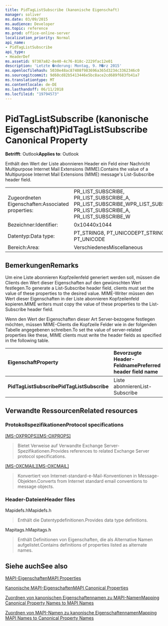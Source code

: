 ```yaml
---
title: PidTagListSubscribe (kanonische Eigenschaft)
manager: soliver
ms.date: 03/09/2015
ms.audience: Developer
ms.topic: reference
ms.prod: office-online-server
localization_priority: Normal
api_name:
- PidTagListSubscribe
api_type:
- HeaderDef
ms.assetid: 97387a82-8e40-4c76-818c-2229fac12e01
description: 'Letzte �nderung: Montag, 9. M�rz 2015'
ms.openlocfilehash: 5030e48ac87408f983696a365d3234c3362346c0
ms.sourcegitcommit: 9d60cd82b5413446e5bc8ace2cd689f683fb41a7
ms.translationtype: MT
ms.contentlocale: de-DE
ms.lasthandoff: 06/11/2018
ms.locfileid: "19794573"
---
```

# <a name="pidtaglistsubscribe-canonical-property"></a><span data-ttu-id="4a968-103">PidTagListSubscribe (kanonische Eigenschaft)</span><span class="sxs-lookup"><span data-stu-id="4a968-103">PidTagListSubscribe Canonical Property</span></span>

  
  
<span data-ttu-id="4a968-104">**Betrifft**: Outlook</span><span class="sxs-lookup"><span data-stu-id="4a968-104">**Applies to**: Outlook</span></span> 
  
<span data-ttu-id="4a968-105">Enthält den Wert der Liste abonnieren Header ein Feld einer Nachricht Multipurpose Internet Mail Extensions (MIME).</span><span class="sxs-lookup"><span data-stu-id="4a968-105">Contains the value of a Multipurpose Internet Mail Extensions (MIME) message's List-Subscribe header field.</span></span>
  
|||
|:-----|:-----|
|<span data-ttu-id="4a968-106">Zugeordneten Eigenschaften:</span><span class="sxs-lookup"><span data-stu-id="4a968-106">Associated properties:</span></span>  <br/> |<span data-ttu-id="4a968-107">PR_LIST_SUBSCRIBE, PR_LIST_SUBSCRIBE_A, PR_LIST_SUBSCRIBE_W</span><span class="sxs-lookup"><span data-stu-id="4a968-107">PR_LIST_SUBSCRIBE, PR_LIST_SUBSCRIBE_A, PR_LIST_SUBSCRIBE_W</span></span>  <br/> |
|<span data-ttu-id="4a968-108">Bezeichner:</span><span class="sxs-lookup"><span data-stu-id="4a968-108">Identifier:</span></span>  <br/> |<span data-ttu-id="4a968-109">0x1044</span><span class="sxs-lookup"><span data-stu-id="4a968-109">0x1044</span></span>  <br/> |
|<span data-ttu-id="4a968-110">Datentyp:</span><span class="sxs-lookup"><span data-stu-id="4a968-110">Data type:</span></span>  <br/> |<span data-ttu-id="4a968-111">PT_STRING8, PT_UNICODE</span><span class="sxs-lookup"><span data-stu-id="4a968-111">PT_STRING8, PT_UNICODE</span></span>  <br/> |
|<span data-ttu-id="4a968-112">Bereich:</span><span class="sxs-lookup"><span data-stu-id="4a968-112">Area:</span></span>  <br/> |<span data-ttu-id="4a968-113">Verschiedenes</span><span class="sxs-lookup"><span data-stu-id="4a968-113">Miscellaneous</span></span>  <br/> |
   
## <a name="remarks"></a><span data-ttu-id="4a968-114">Bemerkungen</span><span class="sxs-lookup"><span data-stu-id="4a968-114">Remarks</span></span>

<span data-ttu-id="4a968-115">Um eine Liste abonnieren Kopfzeilenfeld generiert werden soll, müssen die Clients den Wert dieser Eigenschaften auf den gewünschten Wert festlegen.</span><span class="sxs-lookup"><span data-stu-id="4a968-115">To generate a List-Subscribe header field, clients must set the value of these properties to the desired value.</span></span> <span data-ttu-id="4a968-116">MIME-Writer müssen den Wert dieser Eigenschaften in der Liste abonnieren Kopfzeilenfeld kopieren.</span><span class="sxs-lookup"><span data-stu-id="4a968-116">MIME writers must copy the value of these properties to the List-Subscribe header field.</span></span>
  
<span data-ttu-id="4a968-117">Wenn den Wert der Eigenschaften dieser Art Server-bezogene festlegen möchten, müssen MIME-Clients die Kopfzeile Felder wie in der folgenden Tabelle angegebenen schreiben.</span><span class="sxs-lookup"><span data-stu-id="4a968-117">To set the value of server-related properties like these, MIME clients must write the header fields as specified in the following table.</span></span>
  
|<span data-ttu-id="4a968-118">**Eigenschaft**</span><span class="sxs-lookup"><span data-stu-id="4a968-118">**Property**</span></span>|<span data-ttu-id="4a968-119">**Bevorzugte Header-Feldname**</span><span class="sxs-lookup"><span data-stu-id="4a968-119">**Preferred header field name**</span></span>|<span data-ttu-id="4a968-120">**Alternative Header-Feldname**</span><span class="sxs-lookup"><span data-stu-id="4a968-120">**Alternate header field name**</span></span>|
|:-----|:-----|:-----|
|<span data-ttu-id="4a968-121">**PidTagListSubscribe**</span><span class="sxs-lookup"><span data-stu-id="4a968-121">**PidTagListSubscribe**</span></span> <br/> |<span data-ttu-id="4a968-122">Liste abonnieren</span><span class="sxs-lookup"><span data-stu-id="4a968-122">List-Subscribe</span></span>  <br/> |<span data-ttu-id="4a968-123">Abonnieren von X-Liste</span><span class="sxs-lookup"><span data-stu-id="4a968-123">X-List-Subscribe</span></span>  <br/> |
   
## <a name="related-resources"></a><span data-ttu-id="4a968-124">Verwandte Ressourcen</span><span class="sxs-lookup"><span data-stu-id="4a968-124">Related resources</span></span>

### <a name="protocol-specifications"></a><span data-ttu-id="4a968-125">Protokollspezifikationen</span><span class="sxs-lookup"><span data-stu-id="4a968-125">Protocol specifications</span></span>

<span data-ttu-id="4a968-126">[[MS-OXPROPS]](http://msdn.microsoft.com/library/f6ab1613-aefe-447d-a49c-18217230b148%28Office.15%29.aspx)</span><span class="sxs-lookup"><span data-stu-id="4a968-126">[[MS-OXPROPS]](http://msdn.microsoft.com/library/f6ab1613-aefe-447d-a49c-18217230b148%28Office.15%29.aspx)</span></span>
  
> <span data-ttu-id="4a968-127">Bietet Verweise auf Verwandte Exchange Server-Spezifikationen.</span><span class="sxs-lookup"><span data-stu-id="4a968-127">Provides references to related Exchange Server protocol specifications.</span></span>
    
<span data-ttu-id="4a968-128">[[MS-OXCMAIL]](http://msdn.microsoft.com/library/b60d48db-183f-4bf5-a908-f584e62cb2d4%28Office.15%29.aspx)</span><span class="sxs-lookup"><span data-stu-id="4a968-128">[[MS-OXCMAIL]](http://msdn.microsoft.com/library/b60d48db-183f-4bf5-a908-f584e62cb2d4%28Office.15%29.aspx)</span></span>
  
> <span data-ttu-id="4a968-129">Konvertiert von Internet-standard-e-Mail-Konventionen in Message-Objekten.</span><span class="sxs-lookup"><span data-stu-id="4a968-129">Converts from Internet standard email conventions to message objects.</span></span>
    
### <a name="header-files"></a><span data-ttu-id="4a968-130">Header-Dateien</span><span class="sxs-lookup"><span data-stu-id="4a968-130">Header files</span></span>

<span data-ttu-id="4a968-131">Mapidefs.h</span><span class="sxs-lookup"><span data-stu-id="4a968-131">Mapidefs.h</span></span>
  
> <span data-ttu-id="4a968-132">Enthält die Datentypdefinitionen.</span><span class="sxs-lookup"><span data-stu-id="4a968-132">Provides data type definitions.</span></span>
    
<span data-ttu-id="4a968-133">Mapitags.h</span><span class="sxs-lookup"><span data-stu-id="4a968-133">Mapitags.h</span></span>
  
> <span data-ttu-id="4a968-134">Enthält Definitionen von Eigenschaften, die als Alternative Namen aufgelistet.</span><span class="sxs-lookup"><span data-stu-id="4a968-134">Contains definitions of properties listed as alternate names.</span></span>
    
## <a name="see-also"></a><span data-ttu-id="4a968-135">Siehe auch</span><span class="sxs-lookup"><span data-stu-id="4a968-135">See also</span></span>



[<span data-ttu-id="4a968-136">MAPI-Eigenschaften</span><span class="sxs-lookup"><span data-stu-id="4a968-136">MAPI Properties</span></span>](mapi-properties.md)
  
[<span data-ttu-id="4a968-137">Kanonische MAPI-Eigenschaften</span><span class="sxs-lookup"><span data-stu-id="4a968-137">MAPI Canonical Properties</span></span>](mapi-canonical-properties.md)
  
[<span data-ttu-id="4a968-138">Zuordnen von kanonischen Eigenschaftennamen zu MAPI-Namen</span><span class="sxs-lookup"><span data-stu-id="4a968-138">Mapping Canonical Property Names to MAPI Names</span></span>](mapping-canonical-property-names-to-mapi-names.md)
  
[<span data-ttu-id="4a968-139">Zuordnen von MAPI-Namen zu kanonische Eigenschaftennamen</span><span class="sxs-lookup"><span data-stu-id="4a968-139">Mapping MAPI Names to Canonical Property Names</span></span>](mapping-mapi-names-to-canonical-property-names.md)

